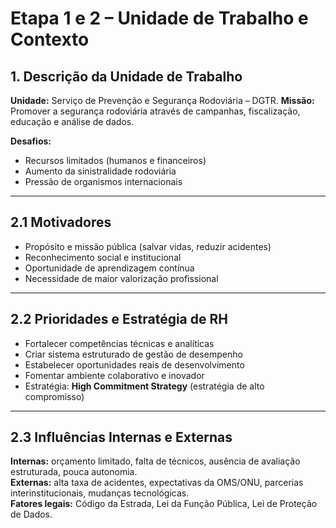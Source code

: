 # Etapa 1 e 2 – Unidade de Trabalho e Contexto

## 1. Descrição da Unidade de Trabalho
**Unidade:** Serviço de Prevenção e Segurança Rodoviária – DGTR. 
**Missão:** Promover a segurança rodoviária através de campanhas, fiscalização, educação e análise de dados.  

**Desafios:**  
- Recursos limitados (humanos e financeiros)  
- Aumento da sinistralidade rodoviária  
- Pressão de organismos internacionais  

---

## 2.1 Motivadores
- Propósito e missão pública (salvar vidas, reduzir acidentes)  
- Reconhecimento social e institucional  
- Oportunidade de aprendizagem contínua  
- Necessidade de maior valorização profissional  

---

## 2.2 Prioridades e Estratégia de RH
- Fortalecer competências técnicas e analíticas  
- Criar sistema estruturado de gestão de desempenho  
- Estabelecer oportunidades reais de desenvolvimento  
- Fomentar ambiente colaborativo e inovador  
- Estratégia: **High Commitment Strategy** (estratégia de alto compromisso)  

---

## 2.3 Influências Internas e Externas
**Internas:** orçamento limitado, falta de técnicos, ausência de avaliação estruturada, pouca autonomia.  
**Externas:** alta taxa de acidentes, expectativas da OMS/ONU, parcerias interinstitucionais, mudanças tecnológicas.  
**Fatores legais:** Código da Estrada, Lei da Função Pública, Lei de Proteção de Dados.  
